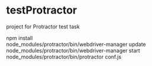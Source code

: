 # testProtractor
project for Protractor test task


npm install <br>
node_modules/protractor/bin/webdriver-manager update <br>
node_modules/protractor/bin/webdriver-manager start <br>
node_modules/protractor/bin/protractor conf.js 
